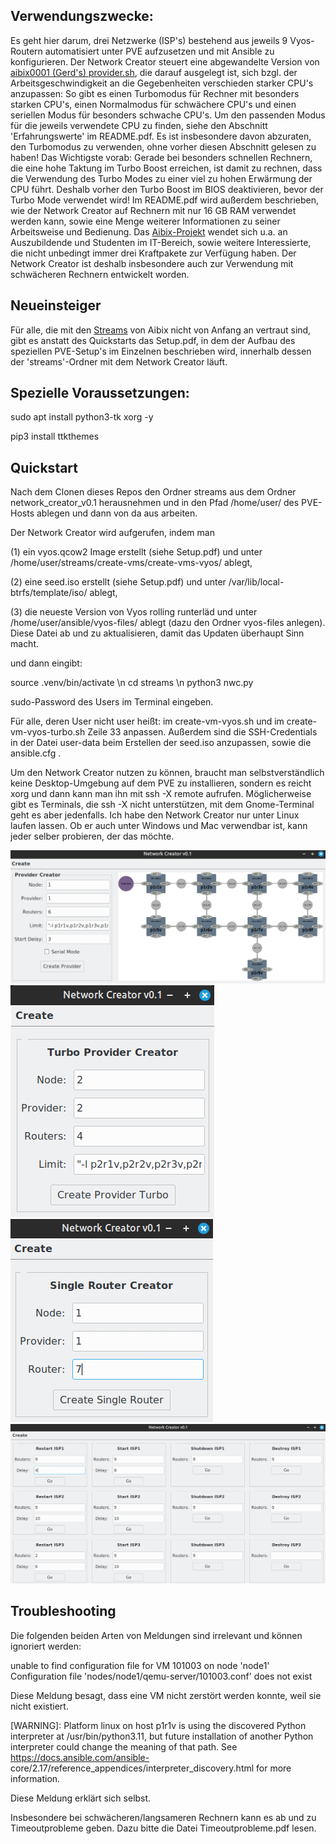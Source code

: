 ## Verwendungszwecke:

Es geht hier darum, drei Netzwerke (ISP's) bestehend aus jeweils 9 Vyos-Routern automatisiert unter PVE aufzusetzen und mit Ansible zu konfigurieren. Der Network Creator steuert eine abgewandelte Version von [aibix0001 (Gerd's) provider.sh](https://github.com/aibix0001/aasil), die darauf ausgelegt ist, sich bzgl. der Arbeitsgeschwindigkeit an die Gegebenheiten verschieden starker CPU's anzupassen: So gibt es einen Turbomodus für Rechner mit besonders starken CPU's, einen Normalmodus für schwächere CPU's und einen seriellen Modus für besonders schwache CPU's. Um den passenden Modus für die jeweils verwendete CPU zu finden, siehe den Abschnitt 'Erfahrungswerte' im README.pdf. Es ist insbesondere davon abzuraten, den Turbomodus zu verwenden, ohne vorher diesen Abschnitt gelesen zu haben! Das Wichtigste vorab: Gerade bei besonders schnellen Rechnern, die eine hohe Taktung im Turbo Boost erreichen, ist damit zu rechnen, dass die Verwendung des Turbo Modes zu einer viel zu hohen Erwärmung der CPU führt. Deshalb vorher den Turbo Boost im BIOS deaktivieren, bevor der Turbo Mode verwendet wird! 
Im README.pdf wird außerdem beschrieben, wie der Network Creator auf Rechnern mit nur 16 GB RAM verwendet werden kann, sowie eine Menge weiterer Informationen zu seiner Arbeitsweise und Bedienung. Das [Aibix-Projekt](https://www.twitch.tv/aibix0001) wendet sich u.a. an Auszubildende und Studenten im IT-Bereich, sowie weitere Interessierte, die nicht unbedingt immer drei Kraftpakete zur Verfügung haben. Der Network Creator ist deshalb insbesondere auch zur Verwendung mit schwächeren Rechnern entwickelt worden.


## Neueinsteiger

Für alle, die mit den [Streams](https://github.com/aibix0001/streams) von Aibix nicht von Anfang an vertraut sind, gibt es anstatt des Quickstarts das Setup.pdf, in dem der Aufbau des speziellen PVE-Setup's im Einzelnen beschrieben wird, innerhalb dessen der 'streams'-Ordner mit dem Network Creator läuft.


## Spezielle Voraussetzungen:

sudo apt install python3-tk xorg -y

pip3 install ttkthemes


## Quickstart

Nach dem Clonen dieses Repos den Ordner streams aus dem Ordner network_creator_v0.1 herausnehmen und in den Pfad /home/user/ des PVE-Hosts ablegen und dann von da aus arbeiten.

Der Network Creator wird aufgerufen, indem man 

(1) ein vyos.qcow2 Image erstellt (siehe Setup.pdf) und unter /home/user/streams/create-vms/create-vms-vyos/ ablegt,

(2) eine seed.iso erstellt (siehe Setup.pdf) und unter /var/lib/local-btrfs/template/iso/ ablegt,

(3) die neueste Version von Vyos rolling runterläd und unter /home/user/ansible/vyos-files/ ablegt (dazu den Ordner vyos-files anlegen). Diese Datei ab und zu aktualisieren, damit das Updaten überhaupt Sinn macht.

und dann eingibt: 

source .venv/bin/activate \n
cd streams \n
python3 nwc.py

sudo-Password des Users im Terminal eingeben.

Für alle, deren User nicht user heißt: im create-vm-vyos.sh und im create-vm-vyos-turbo.sh Zeile 33 anpassen. Außerdem sind die SSH-Credentials in der Datei user-data beim Erstellen der seed.iso anzupassen, sowie die ansible.cfg .

Um den Network Creator nutzen zu können, braucht man selbstverständlich keine Desktop-Umgebung auf dem PVE zu installieren, sondern es reicht xorg und dann kann man ihn mit ssh -X remote aufrufen. Möglicherweise gibt es Terminals, die ssh -X nicht unterstützen, mit dem Gnome-Terminal geht es aber jedenfalls. Ich habe den Network Creator nur unter Linux laufen lassen. Ob er auch unter Windows und Mac verwendbar ist, kann jeder selber probieren, der das möchte.

![foto1](Bilder/foto1.png)
![foto2](Bilder/foto2.png)
![foto3](Bilder/foto3.png)
![foto4](Bilder/foto4.png)

## Troubleshooting

Die folgenden beiden Arten von Meldungen sind irrelevant und können ignoriert werden:

unable to find configuration file for VM 101003 on node 'node1'
Configuration file 'nodes/node1/qemu-server/101003.conf' does not exist

Diese Meldung besagt, dass eine VM nicht zerstört werden konnte, weil sie nicht existiert.

[WARNING]: Platform linux on host p1r1v is using the discovered Python
interpreter at /usr/bin/python3.11, but future installation of another Python
interpreter could change the meaning of that path. See
https://docs.ansible.com/ansible-
core/2.17/reference_appendices/interpreter_discovery.html for more information.

Diese Meldung erklärt sich selbst.

Insbesondere bei schwächeren/langsameren Rechnern kann es ab und zu Timeoutprobleme geben. Dazu bitte die Datei Timeoutprobleme.pdf lesen.

